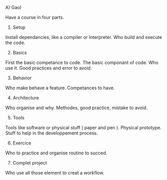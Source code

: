 
A) Gaol

Have a course in four parts.

1) Setup

Install dependancies, like a compiler or interpreter.
Who build and execute the code.

2) Basics

First the basic competance to code.
The basic componant of code.
Who use it.
Good practices and error to avoid.

3) Behavior

Who make behave a feature.
Competances to have.

4) Architecture

Who organise and why.
Methodes, good practice, mistake to avoid.

5) Tools

Tools like software or physical stuff ( paper and pen ).
Physical prototype.
Stuff to help in the developpement process.

6) Exercice

Who to practice and organise routine to succed.

7) Complet project

Who use all those element to creat a workflow.


